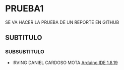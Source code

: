 # PRUEBA1
SE VA HACER LA PRUEBA DE UN REPORTE EN GITHUB
## SUBTITULO
### SUBSUBTITULO
- IRVING DANIEL CARDOSO MOTA
[Arduino IDE 1.8.19](https://www.arduino.cc/en/software)
